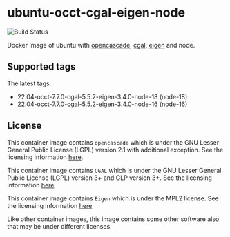 # ubuntu-occt-cgal-eigen-node

![Build Status](https://github.com/Michsior14/ubuntu-occt-cgal-eigen-node/actions/workflows/build-and-publish.yml/badge.svg)

Docker image of ubuntu with [opencascade](https://git.dev.opencascade.org/gitweb/?p=occt.git), [cgal](https://github.com/CGAL/cgal), [eigen](https://eigen.tuxfamily.org/index.php?title=Main_Page) and node.

## Supported tags

The latest tags:

- 22.04-occt-7.7.0-cgal-5.5.2-eigen-3.4.0-node-18 (node-18)
- 22.04-occt-7.7.0-cgal-5.5.2-eigen-3.4.0-node-16 (node-16)

## License

This container image contains `opencascade` which is under the GNU Lesser General
Public License (LGPL) version 2.1 with additional exception. See the licensing
information [here](https://www.opencascade.com/content/licensing).

This container image contains `CGAL` which is under the GNU Lesser General
Public License (LGPL) version 3+ and GLP version 3+. See the licensing
information [here](https://www.cgal.org/license.html)

This container image contains `Eigen` which is under the MPL2 license. See the licensing
information [here](https://www.mozilla.org/en-US/MPL/2.0/FAQ/)

Like other container images, this image contains some other software also that may
be under different licenses.
